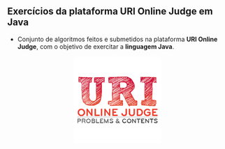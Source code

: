 ## Exercícios da plataforma URI Online Judge em **Java**
* Conjunto de algoritmos feitos e submetidos na plataforma **URI Online Judge**, com o objetivo de exercitar a **linguagem Java**.
<p align="center">
  <img src="https://github.com/DarlanNoetzold/URI_Cpp/blob/master/download.png" width="200">
</p>
